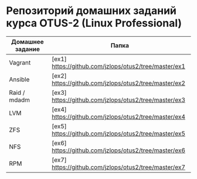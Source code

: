 # Репозиторий домашних заданий курса OTUS-2 (Linux Professional)

| Домашнее задание | Папка  | 
| ------ | ------ |
| Vagrant | [ex1] https://github.com/jzlops/otus2/tree/master/ex1 |
| Ansible | [ex2] https://github.com/jzlops/otus2/tree/master/ex2 |
| Raid / mdadm | [ex3] https://github.com/jzlops/otus2/tree/master/ex3 |
| LVM | [ex4] https://github.com/jzlops/otus2/tree/master/ex4 |
| ZFS | [ex5] https://github.com/jzlops/otus2/tree/master/ex5 |
| NFS | [ex6] https://github.com/jzlops/otus2/tree/master/ex6 |
| RPM | [ex7] https://github.com/jzlops/otus2/tree/master/ex7 |
